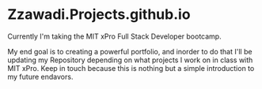 # Zzawadi.Projects.github.io

Currently I'm taking the MIT xPro Full Stack Developer bootcamp. 
  
  My end goal is to creating a powerful portfolio, and inorder to do that I'll be updating my Repository depending 
 on what projects I work on in class with MIT xPro. Keep in touch because this is nothing but a simple introduction
 to my future endavors. 
